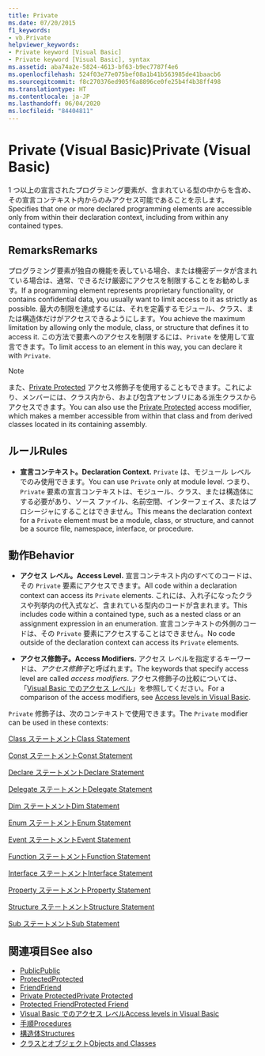 ```yaml
---
title: Private
ms.date: 07/20/2015
f1_keywords:
- vb.Private
helpviewer_keywords:
- Private keyword [Visual Basic]
- Private keyword [Visual Basic], syntax
ms.assetid: aba74a2e-5824-4613-bf63-b9ec7787f4e6
ms.openlocfilehash: 524f03e77e075bef08a1b41b563985de41baacb6
ms.sourcegitcommit: f8c270376ed905f6a8896ce0fe25b4f4b38ff498
ms.translationtype: HT
ms.contentlocale: ja-JP
ms.lasthandoff: 06/04/2020
ms.locfileid: "84404811"
---
```

# <a name="private-visual-basic"></a><span data-ttu-id="59c71-102">Private (Visual Basic)</span><span class="sxs-lookup"><span data-stu-id="59c71-102">Private (Visual Basic)</span></span>
<span data-ttu-id="59c71-103">1 つ以上の宣言されたプログラミング要素が、含まれている型の中からを含め、その宣言コンテキスト内からのみアクセス可能であることを示します。</span><span class="sxs-lookup"><span data-stu-id="59c71-103">Specifies that one or more declared programming elements are accessible only from within their declaration context, including from within any contained types.</span></span>  
  
## <a name="remarks"></a><span data-ttu-id="59c71-104">Remarks</span><span class="sxs-lookup"><span data-stu-id="59c71-104">Remarks</span></span>  
 <span data-ttu-id="59c71-105">プログラミング要素が独自の機能を表している場合、または機密データが含まれている場合は、通常、できるだけ厳密にアクセスを制限することをお勧めします。</span><span class="sxs-lookup"><span data-stu-id="59c71-105">If a programming element represents proprietary functionality, or contains confidential data, you usually want to limit access to it as strictly as possible.</span></span> <span data-ttu-id="59c71-106">最大の制限を達成するには、それを定義するモジュール、クラス、または構造体だけがアクセスできるようにします。</span><span class="sxs-lookup"><span data-stu-id="59c71-106">You achieve the maximum limitation by allowing only the module, class, or structure that defines it to access it.</span></span> <span data-ttu-id="59c71-107">この方法で要素へのアクセスを制限するには、`Private` を使用して宣言できます。</span><span class="sxs-lookup"><span data-stu-id="59c71-107">To limit access to an element in this way, you can declare it with `Private`.</span></span>  

> [!NOTE]
> <span data-ttu-id="59c71-108">また、[Private Protected](private-protected.md) アクセス修飾子を使用することもできます。これにより、メンバーには、クラス内から、および包含アセンブリにある派生クラスからアクセスできます。</span><span class="sxs-lookup"><span data-stu-id="59c71-108">You can also use the [Private Protected](private-protected.md) access modifier, which makes a member accessible from within that class and from derived classes located in its containing assembly.</span></span>

## <a name="rules"></a><span data-ttu-id="59c71-109">ルール</span><span class="sxs-lookup"><span data-stu-id="59c71-109">Rules</span></span>  

- <span data-ttu-id="59c71-110">**宣言コンテキスト。**</span><span class="sxs-lookup"><span data-stu-id="59c71-110">**Declaration Context.**</span></span> <span data-ttu-id="59c71-111">`Private` は、モジュール レベルでのみ使用できます。</span><span class="sxs-lookup"><span data-stu-id="59c71-111">You can use `Private` only at module level.</span></span> <span data-ttu-id="59c71-112">つまり、`Private` 要素の宣言コンテキストは、モジュール、クラス、または構造体にする必要があり、ソース ファイル、名前空間、インターフェイス、またはプロシージャにすることはできません。</span><span class="sxs-lookup"><span data-stu-id="59c71-112">This means the declaration context for a `Private` element must be a module, class, or structure, and cannot be a source file, namespace, interface, or procedure.</span></span>  
  
## <a name="behavior"></a><span data-ttu-id="59c71-113">動作</span><span class="sxs-lookup"><span data-stu-id="59c71-113">Behavior</span></span>  
  
- <span data-ttu-id="59c71-114">**アクセス レベル。**</span><span class="sxs-lookup"><span data-stu-id="59c71-114">**Access Level.**</span></span> <span data-ttu-id="59c71-115">宣言コンテキスト内のすべてのコードは、その `Private` 要素にアクセスできます。</span><span class="sxs-lookup"><span data-stu-id="59c71-115">All code within a declaration context can access its `Private` elements.</span></span> <span data-ttu-id="59c71-116">これには、入れ子になったクラスや列挙内の代入式など、含まれている型内のコードが含まれます。</span><span class="sxs-lookup"><span data-stu-id="59c71-116">This includes code within a contained type, such as a nested class or an assignment expression in an enumeration.</span></span> <span data-ttu-id="59c71-117">宣言コンテキストの外側のコードは、その `Private` 要素にアクセスすることはできません。</span><span class="sxs-lookup"><span data-stu-id="59c71-117">No code outside of the declaration context can access its `Private` elements.</span></span>  
  
- <span data-ttu-id="59c71-118">**アクセス修飾子。**</span><span class="sxs-lookup"><span data-stu-id="59c71-118">**Access Modifiers.**</span></span> <span data-ttu-id="59c71-119">アクセス レベルを指定するキーワードは、*アクセス修飾子*と呼ばれます。</span><span class="sxs-lookup"><span data-stu-id="59c71-119">The keywords that specify access level are called *access modifiers*.</span></span> <span data-ttu-id="59c71-120">アクセス修飾子の比較については、「[Visual Basic でのアクセス レベル](../../programming-guide/language-features/declared-elements/access-levels.md)」を参照してください。</span><span class="sxs-lookup"><span data-stu-id="59c71-120">For a comparison of the access modifiers, see [Access levels in Visual Basic](../../programming-guide/language-features/declared-elements/access-levels.md).</span></span>  
  
 <span data-ttu-id="59c71-121">`Private` 修飾子は、次のコンテキストで使用できます。</span><span class="sxs-lookup"><span data-stu-id="59c71-121">The `Private` modifier can be used in these contexts:</span></span>  
  
 [<span data-ttu-id="59c71-122">Class ステートメント</span><span class="sxs-lookup"><span data-stu-id="59c71-122">Class Statement</span></span>](../statements/class-statement.md)  
  
 [<span data-ttu-id="59c71-123">Const ステートメント</span><span class="sxs-lookup"><span data-stu-id="59c71-123">Const Statement</span></span>](../statements/const-statement.md)  
  
 [<span data-ttu-id="59c71-124">Declare ステートメント</span><span class="sxs-lookup"><span data-stu-id="59c71-124">Declare Statement</span></span>](../statements/declare-statement.md)  
  
 [<span data-ttu-id="59c71-125">Delegate ステートメント</span><span class="sxs-lookup"><span data-stu-id="59c71-125">Delegate Statement</span></span>](../statements/delegate-statement.md)  
  
 [<span data-ttu-id="59c71-126">Dim ステートメント</span><span class="sxs-lookup"><span data-stu-id="59c71-126">Dim Statement</span></span>](../statements/dim-statement.md)  
  
 [<span data-ttu-id="59c71-127">Enum ステートメント</span><span class="sxs-lookup"><span data-stu-id="59c71-127">Enum Statement</span></span>](../statements/enum-statement.md)  
  
 [<span data-ttu-id="59c71-128">Event ステートメント</span><span class="sxs-lookup"><span data-stu-id="59c71-128">Event Statement</span></span>](../statements/event-statement.md)  
  
 [<span data-ttu-id="59c71-129">Function ステートメント</span><span class="sxs-lookup"><span data-stu-id="59c71-129">Function Statement</span></span>](../statements/function-statement.md)  
  
 [<span data-ttu-id="59c71-130">Interface ステートメント</span><span class="sxs-lookup"><span data-stu-id="59c71-130">Interface Statement</span></span>](../statements/interface-statement.md)  
  
 [<span data-ttu-id="59c71-131">Property ステートメント</span><span class="sxs-lookup"><span data-stu-id="59c71-131">Property Statement</span></span>](../statements/property-statement.md)  
  
 [<span data-ttu-id="59c71-132">Structure ステートメント</span><span class="sxs-lookup"><span data-stu-id="59c71-132">Structure Statement</span></span>](../statements/structure-statement.md)  
  
 [<span data-ttu-id="59c71-133">Sub ステートメント</span><span class="sxs-lookup"><span data-stu-id="59c71-133">Sub Statement</span></span>](../statements/sub-statement.md)  
  
## <a name="see-also"></a><span data-ttu-id="59c71-134">関連項目</span><span class="sxs-lookup"><span data-stu-id="59c71-134">See also</span></span>

- [<span data-ttu-id="59c71-135">Public</span><span class="sxs-lookup"><span data-stu-id="59c71-135">Public</span></span>](public.md)
- [<span data-ttu-id="59c71-136">Protected</span><span class="sxs-lookup"><span data-stu-id="59c71-136">Protected</span></span>](protected.md)
- [<span data-ttu-id="59c71-137">Friend</span><span class="sxs-lookup"><span data-stu-id="59c71-137">Friend</span></span>](friend.md)
- [<span data-ttu-id="59c71-138">Private Protected</span><span class="sxs-lookup"><span data-stu-id="59c71-138">Private Protected</span></span>](./private-protected.md)
- [<span data-ttu-id="59c71-139">Protected Friend</span><span class="sxs-lookup"><span data-stu-id="59c71-139">Protected Friend</span></span>](./protected-friend.md)
- [<span data-ttu-id="59c71-140">Visual Basic でのアクセス レベル</span><span class="sxs-lookup"><span data-stu-id="59c71-140">Access levels in Visual Basic</span></span>](../../programming-guide/language-features/declared-elements/access-levels.md)
- [<span data-ttu-id="59c71-141">手順</span><span class="sxs-lookup"><span data-stu-id="59c71-141">Procedures</span></span>](../../programming-guide/language-features/procedures/index.md)
- [<span data-ttu-id="59c71-142">構造体</span><span class="sxs-lookup"><span data-stu-id="59c71-142">Structures</span></span>](../../programming-guide/language-features/data-types/structures.md)
- [<span data-ttu-id="59c71-143">クラスとオブジェクト</span><span class="sxs-lookup"><span data-stu-id="59c71-143">Objects and Classes</span></span>](../../programming-guide/language-features/objects-and-classes/index.md)
